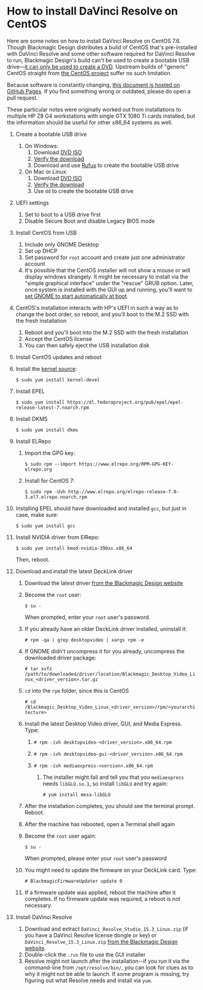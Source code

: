 # How to install DaVinci Resolve on CentOS

Here are some notes on how to install  DaVinci Resolve on CentOS 7.6. Though Blackmagic Design distributes a build of CentOS that's pre-installed with DaVinci Resolve and some other software required for DaVinci Resolve to run, Blackmagic Design's build can't be used to create a bootable USB drive&mdash;[it can only be used to create a DVD](https://forum.blackmagicdesign.com/viewtopic.php?f=21&t=65447#p370722). Upstream builds of "generic" CentOS straight from [the CentOS project](https://www.centos.org/) suffer no such limitation.

Because software is constantly changing, [this document is hosted on GitHub Pages](https://github.com/sethgoldin/install-davinci-resolve-centos). If you find something wrong or outdated, please do open a pull request. 

These particular notes were originally worked out from installations to multiple HP Z8 G4 workstations with single GTX 1080 Ti cards installed, but the information should be useful for other x86_64 systems as well.

1. Create a bootable USB drive
	1. On Windows:
		1. Download [DVD ISO](https://www.centos.org/download/)
		2. [Verify the download](https://wiki.centos.org/TipsAndTricks/sha256sum)
		3. Download and use [Rufus](https://rufus.ie/) to create the bootable USB drive
	2. On Mac or Linux:
		1. Download [DVD ISO](https://www.centos.org/download/)
		2. [Verify the download](https://wiki.centos.org/TipsAndTricks/sha256sum)
		3. Use `dd` to create the bootable USB drive		
2. UEFI settings
	1. Set to boot to a USB drive first
	2. Disable Secure Boot and disable Legacy BIOS mode
3. Install CentOS from USB
	1. Include only GNOME Desktop
	2. Set up DHCP
	3. Set password for `root` account and create just one administrator account
	4. It's possible that the CentOS installer will not show a mouse or will display windows strangely. It might be necessary to install via the "simple graphical interface" under the "rescue" GRUB option. Later, once system is installed with the GUI up and running, you'll want to [set GNOME to start automatically at boot](https://www.rootusers.com/how-to-start-gui-in-centos-7-linux/).
4. CentOS's installation interacts with HP's UEFI in such a way as to change the boot order, so reboot, and you'll boot to the M.2 SSD with the fresh installation
	1. Reboot and you'll boot into the M.2 SSD with the fresh installation
	2. Accept the CentOS license
	3. You can then safely eject the USB installation disk
5. Install CentOS updates and reboot
6. Install the [kernel source](https://wiki.centos.org/HowTos/I_need_the_Kernel_Source):

	```$ sudo yum install kernel-devel```

7. Install EPEL

	```$ sudo yum install https://dl.fedoraproject.org/pub/epel/epel-release-latest-7.noarch.rpm```

8. Install DKMS
	
	```$ sudo yum install dkms```
	
9. Install ELRepo
	1. Import the GPG key:
		
		```$ sudo rpm --import https://www.elrepo.org/RPM-GPG-KEY-elrepo.org```
		
	2. Install for CentOS 7:
	
		```$ sudo rpm -Uvh http://www.elrepo.org/elrepo-release-7.0-3.el7.elrepo.noarch.rpm```

10. Installing EPEL should have downloaded and installed `gcc`, but just in case, make sure:

	```$ sudo yum install gcc```

11. Install NVIDIA driver from ElRepo:
	
	```$ sudo yum install kmod-nvidia-390xx.x86_64```
	
	Then, reboot.
	
12. Download and install the latest DeckLink driver

	1. Download the latest driver [from the Blackmagic Design website](https://www.blackmagicdesign.com/support/family/capture-and-playback)
	2. Become the `root` user:
		
		```$ su -```
		
		When prompted, enter your `root` user's password.
		
	3. If you already have an older DeckLink driver installed, uninstall it:
		
		```# rpm -qa | grep desktopvideo | xargs rpm -e```
		
	4. If GNOME didn't uncompress it for you already, uncompress the downloaded driver package:
		
		```# tar xvfz /path/to/downloaded/driver/location/Blackmagic_Desktop_Video_Linux_<driver_version>.tar.gz```
		
	5. `cd` into the `rpm` folder, since this is CentOS
	
		```# cd /Blackmagic_Desktop_Video_Linux_<driver_version>/rpm/<yourarchitecture>```
		
	6. Install the latest Desktop Video driver, GUI, and Media Express. Type:

		1. ```# rpm -ivh desktopvideo-<driver_version>.x86_64.rpm```

		2. ```# rpm -ivh desktopvideo-gui-<driver_version>.x86_64.rpm```
		
		3. ```# rpm -ivh mediaexpress-<version>.x86_64.rpm```
		
			1. The installer might fail and tell you that you `mediaexpress` needs `libGLU.so.1`, so install `libGLU` and try again:
				
				```# yum install mesa-libGLU```
		
	7. After the installation completes, you should see the terminal prompt. Reboot.
	8. After the machine has rebooted, open a Terminal shell again
	9. Become the `root` user again:
		
		```$ su -```
		
		When prompted, please enter your `root` user's password
		
	11. You might need to update the firmware on your DeckLink card. Type:
		
		```# BlackmagicFirmwareUpdater update 0```
		
	12.  If a firmware update was applied, reboot the machine after it completes. If no firmware update was required, a reboot is not necessary.
	
9. Install DaVinci Resolve
	1. Download and extract `DaVinci_Resolve_Studio_15.3_Linux.zip` (if you have a DaVinci Resolve license dongle or key) or `DaVinci_Resolve_15.3_Linux.zip` [from the Blackmagic Design website](https://www.blackmagicdesign.com/support/family/davinci-resolve-and-fusion).
	2. Double-click the `.run` file to use the GUI installer
	3. Resolve might not launch after the installation--if you run it via the command-line from `/opt/resolve/bin/`, you can look for clues as to why it might not be able to launch. If some program is missing, try figuring out what Resolve needs and install via `yum`.
